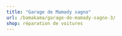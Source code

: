```yaml
---
title: "Garage de Mamady sagno"
url: /bamakama/garage-de-mamady-sagno-3/
shop: réparation de voitures
---
```

